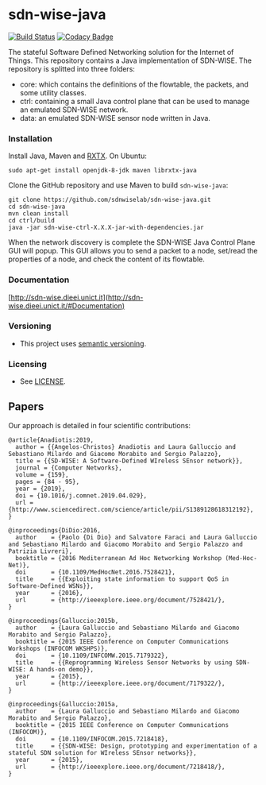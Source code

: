 # sdn-wise-java
[![Build Status](https://travis-ci.org/sdnwiselab/sdn-wise-java.svg?branch=master)](https://travis-ci.org/sdnwiselab/sdn-wise-java) [![Codacy Badge](https://api.codacy.com/project/badge/grade/0ff5041b31c44911b81060d17b3e6eba)](https://www.codacy.com/app/sdnwiselab/sdn-wise-java)

The stateful Software Defined Networking solution for the Internet of Things. This repository contains a Java implementation of SDN-WISE. The repository is splitted into three folders:

* core: which contains the definitions of the flowtable, the packets, and some utility classes.
* ctrl: containing a small Java control plane that can be used to manage an emulated SDN-WISE network.
* data: an emulated SDN-WISE sensor node written in Java.

### Installation

Install Java, Maven and [RXTX](http://rxtx.qbang.org/wiki/index.php/Installation). On Ubuntu: 

```
sudo apt-get install openjdk-8-jdk maven librxtx-java  

```

Clone the GitHub repository and use Maven to build `sdn-wise-java`:

```shell
git clone https://github.com/sdnwiselab/sdn-wise-java.git
cd sdn-wise-java
mvn clean install
cd ctrl/build
java -jar sdn-wise-ctrl-X.X.X-jar-with-dependencies.jar 
```

When the network discovery is complete the SDN-WISE Java Control Plane GUI will popup. 
This GUI allows you to send a packet to a node, set/read the properties of a node, and check the content of its flowtable.


### Documentation 

[http://sdn-wise.dieei.unict.it](http://sdn-wise.dieei.unict.it/#Documentation)

### Versioning

* This project uses [semantic versioning](http://semver.org).

### Licensing

* See [LICENSE](LICENSE).

## Papers

Our approach is detailed in four scientific contributions:
```
@article{Anadiotis:2019,
  author = {{Angelos-Christos} Anadiotis and Laura Galluccio and Sebastiano Milardo and Giacomo Morabito and Sergio Palazzo},
  title = {{SD-WISE: A Software-Defined WIreless SEnsor network}},
  journal = {Computer Networks},
  volume = {159},
  pages = {84 - 95},
  year = {2019},
  doi = {10.1016/j.comnet.2019.04.029},
  url = {http://www.sciencedirect.com/science/article/pii/S1389128618312192},
}
```

```
@inproceedings{DiDio:2016,
  author    = {Paolo {Di Dio} and Salvatore Faraci and Laura Galluccio and Sebastiano Milardo and Giacomo Morabito and Sergio Palazzo and Patrizia Livreri},
  booktitle = {2016 Mediterranean Ad Hoc Networking Workshop (Med-Hoc-Net)},
  doi       = {10.1109/MedHocNet.2016.7528421},
  title     = {{Exploiting state information to support QoS in Software-Defined WSNs}},
  year      = {2016},
  url       = {http://ieeexplore.ieee.org/document/7528421/},
}
```

```
@inproceedings{Galluccio:2015b,
  author    = {Laura Galluccio and Sebastiano Milardo and Giacomo Morabito and Sergio Palazzo},
  booktitle = {2015 IEEE Conference on Computer Communications Workshops (INFOCOM WKSHPS)},
  doi       = {10.1109/INFCOMW.2015.7179322},
  title     = {{Reprogramming Wireless Sensor Networks by using SDN-WISE: A hands-on demo}},
  year      = {2015},
  url       = {http://ieeexplore.ieee.org/document/7179322/},
}
```

```
@inproceedings{Galluccio:2015a,
  author    = {Laura Galluccio and Sebastiano Milardo and Giacomo Morabito and Sergio Palazzo},
  booktitle = {2015 IEEE Conference on Computer Communications (INFOCOM)},
  doi       = {10.1109/INFOCOM.2015.7218418},
  title     = {{SDN-WISE: Design, prototyping and experimentation of a stateful SDN solution for WIreless SEnsor networks}},
  year      = {2015},
  url       = {http://ieeexplore.ieee.org/document/7218418/},
}
```
